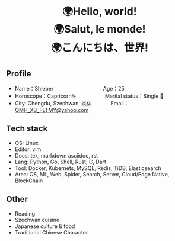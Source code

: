 <!--
**QMHTMY/QMHTMY** is a ✨ _special_ ✨ repository because its `README.md` (this file) appears on your GitHub profile.

Here are some ideas to get you started:

-  I’m currently working on ...
- 🌱 I’m currently learning ...
-  I’m looking to collaborate on ...
- 🤔 I’m looking for help with ...
-  Ask me about ...
- 📫 How to reach me: ...
- 😄 Pronouns: ...
- ⚡ Fun fact: ...
-->

<center>
    <h1>🌍Hello, world! <br> 
        🌍Salut, le monde! <br> 
        🌍こんにちは、世界!
    </h1>
</center>

## Profile 

* Name：Shieber  &ensp;&ensp;&emsp;&emsp;&emsp;&emsp;&emsp;&emsp;&emsp;&emsp; Age：25
* Horoscope：Capricorn♑ &emsp;&emsp;&emsp;&emsp;&ensp;&ensp; Marital status：Single 🐶
* City: Chengdu, Szechwan, 🇨🇳.  &emsp;&emsp;&ensp;&ensp; Email：QMH_XB_FLTMY@yahoo.com

## Tech stack

* OS: Linux
* Editor: vim
* Docs: tex, markdown asciidoc, rst
* Lang: Python, Go, Shell, Rust, C, Dart
* Tool: Docker, Kubernets, MySQL, Redis, TiDB, Elasticsearch
* Area: OS, ML, Web, Spider, Search, Server, Cloud/Edge Native, BlockChain

## Other
* Reading
* Szechwan cuisine
* Japanese culture & food
* Traditional Chinese Character
